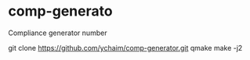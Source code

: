 # comp-generato
Compliance generator number

git clone https://github.com/ychaim/comp-generator.git
qmake
make -j2


